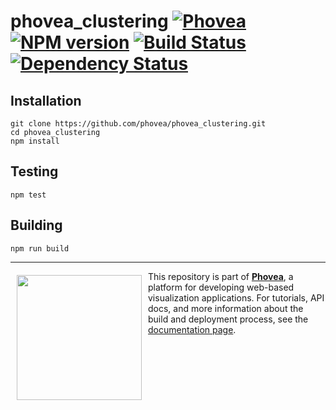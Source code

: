 phovea_clustering [![Phovea][phovea-image]][phovea-url] [![NPM version][npm-image]][npm-url] [![Build Status][travis-image]][travis-url] [![Dependency Status][daviddm-image]][daviddm-url]
=====================



Installation
------------

```
git clone https://github.com/phovea/phovea_clustering.git
cd phovea_clustering
npm install
```

Testing
-------

```
npm test
```

Building
--------

```
npm run build
```



***

<a href="https://caleydo.org"><img src="http://caleydo.org/assets/images/logos/caleydo.svg" align="left" width="200px" hspace="10" vspace="6"></a>
This repository is part of **[Phovea](http://phovea.caleydo.org/)**, a platform for developing web-based visualization applications. For tutorials, API docs, and more information about the build and deployment process, see the [documentation page](http://phovea.caleydo.org).


[phovea-image]: https://img.shields.io/badge/Phovea-Server%20Plugin-10ACDF.svg
[phovea-url]: https://phovea.caleydo.org
[npm-image]: https://badge.fury.io/js/phovea_clustering.svg
[npm-url]: https://npmjs.org/package/phovea_clustering
[travis-image]: https://travis-ci.org/phovea/phovea_clustering.svg?branch=master
[travis-url]: https://travis-ci.org/phovea/phovea_clustering
[daviddm-image]: https://david-dm.org/phovea/phovea_clustering/status.svg
[daviddm-url]: https://david-dm.org/phovea/phovea_clustering
